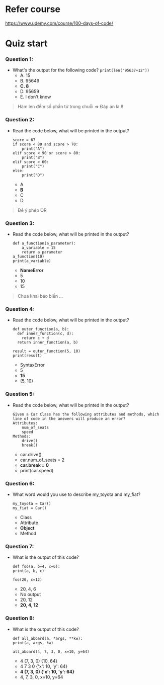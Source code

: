 # Refer course
https://www.udemy.com/course/100-days-of-code/

# Quiz start

### Question 1:
- What's the output for the following code?
`print(len("95637+12"))`
    - A. 15
    - B. 95649
    - **C. 8**
    - D. 95659
    - E. I don't know

> Hàm len đếm số phần tử trong chuỗi => Đáp án là 8


### Question 2:
- Read the code below, what will be printed in the output?
    ```
    score = 67
    if score < 80 and score > 70:
        print("A")
    elif score < 90 or score > 80:
        print("B")
    elif score > 60:
        print("C")
    else:
        print("D")
    ```
    - A
    - **B**
    - C
    - D

> Để ý phép OR

### Question 3:
- Read the code below, what will be printed in the output?
    ```
    def a_function(a_parameter):    
        a_variable = 15    
        return a_parameter 
    a_function(10)
    print(a_variable)
    ```
    - **NameError**
    - 5
    - 10
    - 15

> Chưa khai báo biến ...

### Question 4:
- Read the code below, what will be printed in the output?
    ```
    def outer_function(a, b):
      def inner_function(c, d):
        return c + d
      return inner_function(a, b)
 
    result = outer_function(5, 10)
    print(result)
    ```
    - SyntaxError
    - 5
    - **15**
    - (5, 10)

### Question 5:
- Read the code below, what will be printed in the output?
    ```
    Given a Car Class has the following attributes and methods, which line of code in the answers will produce an error?
    Attributes:
        num_of_seats
        speed
    Methods:
        drive()
        break()
    ```
    - car.drive()
    - car.num_of_seats = 2
    - **car.break = 0**
    - print(car.speed)

### Question 6:
- What word would you use to describe my_toyota and my_fiat?
    ```
    my_toyota = Car()
    my_fiat = Car()
    ```
    - Class
    - Attribute
    - **Object**
    - Method

### Question 7:
- What is the output of this code?
    ```
    def foo(a, b=4, c=6):
    print(a, b, c)
 
    foo(20, c=12)
    ```
    - 20, 4, 6
    - No output
    - 20, 12
    - **20, 4, 12**

### Question 8:
- What is the output of this code?
    ```
    def all_aboard(a, *args, **kw): 
    print(a, args, kw)
 
    all_aboard(4, 7, 3, 0, x=10, y=64)
    ```
    - 4 (7, 3, 0) {10, 64}
    - 4 7 3 0 {'x': 10, 'y': 64}
    - **4 (7, 3, 0) {'x': 10, 'y': 64}**
    - 4, 7, 3, 0, x=10, y=64